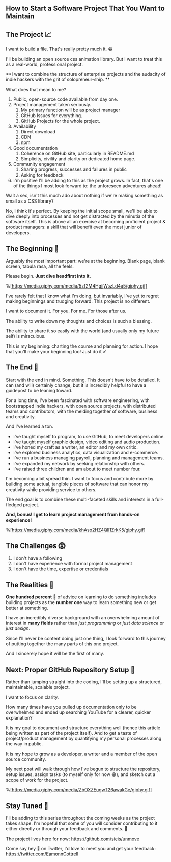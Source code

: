 ## How to Start a Software Project That You Want to Maintain

## The Project 📈

I want to build a file. That's really pretty much it. 😁

I'll be building an open source css animation library. But I want to treat this as a real-world, professional project. 

**I want to combine the structure of enterprise projects and the audacity of indie hackers with the grit of solopreneur-ship. **

What does that mean to me? 

1. Public, open-source code available from day one.
1. Project management taken seriously.
    1. My primary function will be as project manager
    1. GitHub Issues for everything.
    1. GitHub Projects for the whole project.
1. Availability
    1. Direct download
    1. CDN
    1. npm
1. Good documentation
    1. Coherence on GitHub site, particularly in README.md
    1. Simplicity, civility and clarity on dedicated home page.
1. Community engagement
    1. Sharing progress, successes and failures in public
    1. Asking for feedback
1. I'm positive I'll be adding to this as the project grows. In fact, that's one of the things I most look forward to: the unforeseen adventures ahead!

Wait a sec, isn't this much ado about nothing if we're making something as small as a CSS library? 

No, I think it's perfect. By keeping the initial scope small, we'll be able to dive deeply into processes and not get distracted by the minutia of the software itself. This is above all an exercise at becoming proficient project & product managers: a skill that will benefit even the most junior of developers.

## The Beginning 🔰

Arguably the most important part: we're at the beginning. Blank page, blank screen, tabula rasa, all the feels.

Please begin. **Just dive headfirst into it.**

%[https://media.giphy.com/media/5zf2M4HgjjWszLd4a5/giphy.gif]

I've rarely felt that I know what I'm doing, but invariably, I've yet to regret making beginnings and trudging forward. This project is no different.

I want to document it. For you. For me. For those after us.

The ability to write down my thoughts and choices is such a blessing.

The ability to share it so easily with the world (and usually only my future self) is miraculous.

This is my beginning: charting the course and planning for action. I hope that you'll make your beginning too! Just do it ✔

## The End 🏁

Start with the end in mind. Something. This doesn't have to be detailed. It can (and will) certainly change, but it is incredibly helpful to have a guidepost to be leaning toward.

For a long time, I've been fascinated with software engineering, with bootstrapped indie hackers, with open source projects, with distributed teams and contributors, with the melding together of software, business and creativity.

And I've learned a ton.

- I've taught myself to program, to use GitHub, to meet developers online.
- I've taught myself graphic design, video editing and audio production.
- I've honed my craft as a writer, an editor and my own critic.
- I've explored business analytics, data visualization and e-commerce.
- I've run a business managing payroll, planning and management teams.
- I've expanded my network by seeking relationship with others.
- I've raised three children and am about to meet number four.

I'm becoming a bit spread thin. I want to focus and contribute more by building some actual, tangible pieces of software that can honor my creativity while providing service to others.

The end goal is to combine these multi-faceted skills and interests in a full-fledged project. 

**And, bonus! I get to learn project management from hands-on experience!**

%[https://media.giphy.com/media/khAsp2HZ4QlI1ZrkK5/giphy.gif]

## The Challenges 😱

1. I don't have a following
1. I don't have experience with formal project management
1. I don't have the time, expertise or credentials

## The Realities 🤔

**One hundred percent** 💯 of advice on learning to do something includes building projects as the **number one** way to learn something new or get better at something.

I have an incredibly diverse background with an overwhelming amount of interest in **many fields** rather than *just programming* or *just data science* or *just design*.

Since I'll never be content doing just one thing, I look forward to this journey of putting together the many parts of this one project.

And I sincerely hope it will be the first of many.

## Next: Proper GitHub Repository Setup 💽

Rather than jumping straight into the coding, I'll be setting up a structured, maintainable, scalable project. 

I want to focus on clarity. 

How many times have you pulled up documentation only to be overwhelmed and ended up searching YouTube for a clearer, quicker explanation?

It is my goal to document and structure everything well (hence this article being written as part of the project itself). And to get a taste of project/product management by quantifying my personal processes along the way in public.

It is my hope to grow as a developer, a writer and a member of the open source community. 

My next post will walk through how I've begun to structure the repository, setup issues, assign tasks (to myself only for now 😁), and sketch out a scope of work for the project.

%[https://media.giphy.com/media/ZbOXZEugwT26awakGe/giphy.gif]

## Stay Tuned 🔖

I'll be adding to this series throughout the coming weeks as the project takes shape. I'm hopeful that some of you will consider contributing to it either directly or through your feedback and comments. 🙏

The project lives here for now: https://github.com/sieis/unmove

Come say hey 👋 on Twitter, I'd love to meet you and get your feedback: https://twitter.com/EamonnCottrell